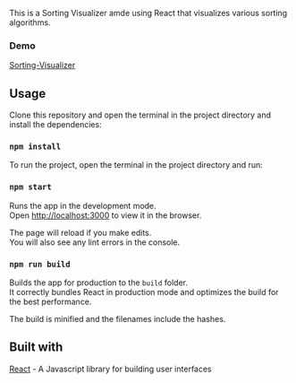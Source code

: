 

This is a Sorting Visualizer amde using React that visualizes various sorting algorithms. 

### Demo
[Sorting-Visualizer](https://patel-tirth.github.io/React-SortingAlgorithms-Visualizer/)


## Usage
Clone this repository and open the terminal in the project directory and install the dependencies:

### `npm install`
To run the project, open the terminal in the project directory and run:

### `npm start`

Runs the app in the development mode.<br />
Open [http://localhost:3000](http://localhost:3000) to view it in the browser.

The page will reload if you make edits.<br />
You will also see any lint errors in the console.


### `npm run build`

Builds the app for production to the `build` folder.<br />
It correctly bundles React in production mode and optimizes the build for the best performance.

The build is minified and the filenames include the hashes.<br />

## Built with

[React](https://reactjs.org/) - A Javascript library for building user interfaces





